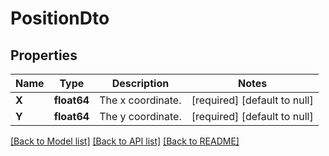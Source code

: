 # PositionDto

## Properties
Name | Type | Description | Notes
------------ | ------------- | ------------- | -------------
**X** | **float64** | The x coordinate. | [required] [default to null]
**Y** | **float64** | The y coordinate. | [required] [default to null]

[[Back to Model list]](../README.md#documentation-for-models) [[Back to API list]](../README.md#documentation-for-api-endpoints) [[Back to README]](../README.md)



